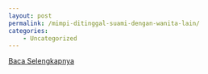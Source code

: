 ```yaml
---
layout: post
permalink: /mimpi-ditinggal-suami-dengan-wanita-lain/
categories:
    - Uncategorized
---
```


[Baca Selengkapnya](/06)